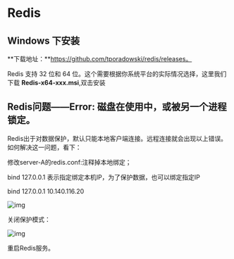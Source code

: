 # Redis

## Windows 下安装

**下载地址：**https://github.com/tporadowski/redis/releases。

Redis 支持 32 位和 64 位。这个需要根据你系统平台的实际情况选择，这里我们下载 **Redis-x64-xxx.msi**,双击安装







## Redis问题——Error: 磁盘在使用中，或被另一个进程锁定。

Redis出于对数据保护，默认只能本地客户端连接。远程连接就会出现以上错误。如何解决这一问题，看下：

修改server-A的redis.conf:注释掉本地绑定；

bind 127.0.0.1 表示指定绑定本机IP，为了保护数据，也可以绑定指定IP

bind 127.0.0.1 10.140.116.20

![img](https://pzy-images.oss-cn-hangzhou.aliyuncs.com/img/202205271135745.png)

关闭保护模式：

![img](https://pzy-images.oss-cn-hangzhou.aliyuncs.com/img/202205271135572.png)

重启Redis服务。